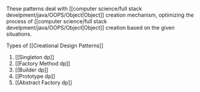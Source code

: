These patterns deal with [[computer science/full stack develpment/java/OOPS/Object|Object]] creation mechanism, optimizing the process of [[computer science/full stack develpment/java/OOPS/Object|Object]] creation based on the given situations.

Types of [[Creational Design Patterns]]
1. [[Singleton dp]]
2. [[Factory Method dp]]
3. [[Builder dp]]
4. [[Prototype dp]]
5. [[Abstract Factory dp]]
